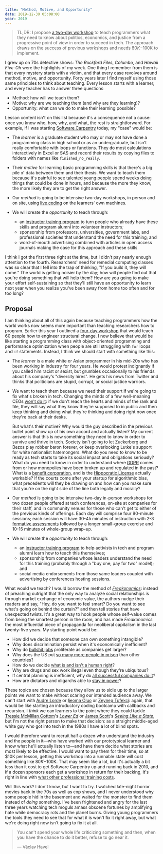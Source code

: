 ```yaml
---
title: "Method, Motive, and Opportunity"
date: 2019-12-30 05:08:00
year: 2019
---
```


> TL;DR: I propose [a two-day workshop](#proposal)
> to teach programmers what they need to know about politics, economics, and justice
> from a progressive point of view in order to succeed in tech.
> The approach draws on the success of previous workshops
> and needs $80K-$100K to implement.

I grew up on 70s detective shows:
*The Rockford Files*, *Columbo*, and *Hawaii Five-Oh* were the highlights of my week.
One thing I remember from them is that every mystery starts with a victim,
and that every case revolves around method, motive, and opportunity.
Forty years later
I find myself using those same principles to think about teaching.
Every lesson starts with a learner,
and every teacher has to answer three questions:

-   Method: how will we teach them?
-   Motive: why are we teaching them (and why are they learning)?
-   Opportunity: what can we do to make their learning possible?

Lesson content isn't on this list because it's a consequence not a cause:
once you know who, how, why, and what,
the rest is straightforward.
For example,
if I was starting [Software Carpentry](https://carpentries.org/) today,
my "case" would be:

-   The *learner* is a graduate student
    who may or may not have done a programming class in high school or as an undergraduate,
    but isn't really comfortable with loops or functions.
    They do most calculations interactively in Excel or SAS
    and record their results by copying files to folders with names like `finished_no_really`.

-   Their *motive* for learning basic programming skills is that
    there's a big pile o' data between them and their thesis.
    We want to teach them because
    it's painful to see talented young people spend weeks doing things that could be done in hours,
    and because the more they know,
    the more likely they are to get the right answer.

-   Our *method* is going to be intensive two-day workshops,
    in person and on site,
    using [live coding](https://teachtogether.tech/#s:performance-live)
    on the learners' own machines.

-   We will create the *opportunity* to teach through:
    -   an [instructor training program](http://teachtogether.tech) to turn people who already have these skills
        and program alumni into volunteer instructors;
    -   sponsorship from professors, universities, government labs, and professional societies
        that understand the need for this training;
        and
    -   word-of-mouth advertising combined with articles in open access journals
        making the case for this approach and these skills.

I think I got the first three right at the time,
but I didn't pay nearly enough attention to the fourth.
Researchers' need for remedial computing classes was so clear
that I fell into the trap of thinking, "If you build it, they will come."
The world is getting noisier by the day;
how will people find out that you're doing something that will help them?
How are you going to make your effort self-sustaining
so that they'll still have an opportunity to learn next year
when you realize you've been away from home too often and for too long?

<h2 id="proposal">Proposal</h2>

I am thinking about all of this again because
teaching programmers how the world works
now seems more important than teaching researchers how to program.
Earlier this year I outlined
a [four-day workshop]({{site.github.url}}/ideas/#what-i-would-organize-if-i-still-organized-things)
that would teach 60 people how to engineer structural change.
I now believe that would be like
starting a programming class with object-oriented programming and performance optimization
when people are still struggling with `for` loops and `if` statements.
Instead,
I think we should start with something like this:

-   The *learner* is a male white or Asian programmer in his mid-20s
    who has been working in industry for four years.
    He would protest indignantly if you called him racist or sexist,
    but grumbles occasionally to his friends about his company's "diversity hires".
    He gets his news from Twitter and thinks that politicians are stupid, corrupt,
    or social justice warriors.

-   We want to teach them because
    we need their support if we're going to fix what's broken in tech.
    Changing the minds of a few well-meaning CEOs [won't do it](https://fearlesschangepatterns.com/):
    if we don't reach the hearts and minds of the rank and file,
    they will say what they know they're supposed to in public
    and then keep thinking and doing what they're thinking and doing right now
    once they're back at their desks.

    But what's their motive?
    Why would the guy described in the previous bullet point
    show up of his own accord and actually listen?
    My current answer is that this is now something they need to know
    in order to survive and thrive in tech.
    Society isn't going to let Zuckerberg and Bezos play robber baron forever,
    or keep overlooking Lutke's support for white nationalist hatemongers.
    What do you need to know to be ready as tech starts to take its social impact and obligations seriously?
    What do you need to know in order to understand
    where [GDPR](https://en.wikipedia.org/wiki/General_Data_Protection_Regulation) comes from
    or how monopolies have been broken up and regulated in the past?
    What *is* a [benefit corporation](https://en.wikipedia.org/wiki/Benefit_corporation),
    and is the [Hippocratic License](https://firstdonoharm.dev/) actually workable?
    If the courts come after your startup for algorithmic bias,
    what precedents will they be drawing on
    and how can you make sure that you're on the right side of the line both legally and morally?

-   Our *method* is going to be intensive two-day in-person workshops for two dozen people
    offered at tech conferences,
    on-site at companies for their staff,
    and in community venues for those who can't get to either of the previous kinds of offerings.
    Each day will comprise four 90-minute sessions;
    each session will have 30-45 minutes of instruction
    with 2-3 [formative assessments](http://teachtogether.tech/#s:models-formative-assessment)
    followed by a longer small-group exercise and 10-15 minutes of whole-group wrap-up.

-   We will create the *opportunity* to teach through:
    -   an [instructor training program](http://teachtogether.tech) to help activists in tech
        and program alumni learn how to teach this themselves;
    -   sponsorship from companies whose leaders understand the need for this training
        (probably through a "buy one, pay for two" model);
        and
    -   social media endorsements from those same leaders
        coupled with advertising by conferences hosting sessions.

What would we teach?
I would borrow the method of [*Freakonomics*](https://en.wikipedia.org/wiki/Freakonomics):
instead of preaching outright that
the only way to analyze social relationships is through market exchange of economic value,
the authors nudge their readers and say,
"Hey, do you want to feel smart?
Do you want to see what's going on behind the curtain?"
and then tell stories that have unexpected twists.
It's a great way to hook people whose self-value comes from being the smartest person in the room,
and has made *Freakonomics* the most influential piece of propaganda for neoliberal capitalism
in the last twenty-five years.
My starting point would be:

-   How did we decide that someone can own something intangible?
-   Why does discrimination persist when it's economically inefficient?
-   Why do [bullshit jobs](https://en.wikipedia.org/wiki/Bullshit_Jobs) proliferate as companies get larger?
-   Why does the US put
    [so many more people in prison](http://newjimcrow.com/)
    than other countries?
-   How do we decide [what is and isn't a human right](https://www.hup.harvard.edu/catalog.php?isbn=9780674064348)?
-   Why are drugs and sex work illegal even though they're ubiquitous?
-   If central planning is inefficient,
    why do [all successful companies do it](https://www.versobooks.com/books/2822-the-people-s-republic-of-walmart)?
-   How are dictators and oligarchs able to
    [stay in power](https://www.publicaffairsbooks.com/titles/bruce-bueno-de-mesquita/the-dictators-handbook/9781610390453/)?

These topics are chosen because they allow us to sidle up to the larger points we want to make
without scaring our intended audience away.
We can't start with [Audre Lorde](https://en.wikipedia.org/wiki/Audre_Lorde)
or [Ijeoma Oluo](https://en.wikipedia.org/wiki/Ijeoma_Oluo)
or [Zeynep Tufekci](https://en.wikipedia.org/wiki/Zeynep_Tufekci):
again,
that would be like starting an introductory coding bootcamp with callbacks and recursion.
I *think* we can learners to the point where
they could tackle [Tressie McMillan Cottom](https://tressiemc.com/)'s
[*Lower Ed*](https://thenewpress.com/books/lower-ed)
or [James Scott](https://politicalscience.yale.edu/people/james-scott)'s
[*Seeing Like a State*](https://yalebooks.yale.edu/book/9780300078152/seeing-state),
but I'm not the right person to make that decision:
as a straight middle-aged white guy who got into tech in the 1980s
I have a lot of blind spots.

I would therefore want to recruit half a dozen who understand the industry and the people in it—who
have worked with our prototypical learner and know what he'll actually listen to—and
have them decide what stories are most likely to be effective.
I would want to pay them for their time,
so at $10K per lesson,
getting this workshop into a runnable state will cost something like $80K-$100K.
That may seem like a lot,
but it's actually a bit less than it cost to get Software Carpentry up and running back in 2010,
and if a dozen sponsors each get a workshop in return for their backing,
it's right in line with [what other professional training costs]({{site.github.url}}/2019/12/13/rates.html).

Will this work?
I don't know,
but I want to try.
I watched late-night horror movies back in the 70s as well as cop shows,
and I never understood why some people hid in the basement and waited for the monster to find them
instead of *doing* something.
I've been frightened and angry for the last three years
watching tech moguls amass obscene fortunes by amplifying hate
while democracy rots and the planet burns.
Giving young programmers the tools they need to see that for what it is won't fix it right away,
but what we're doing right now isn't going to fix it at all.

> You can't spend your whole life criticizing something and then,
> when you have the chance to do it better,
> refuse to go near it.
>
> — Václav Havel
